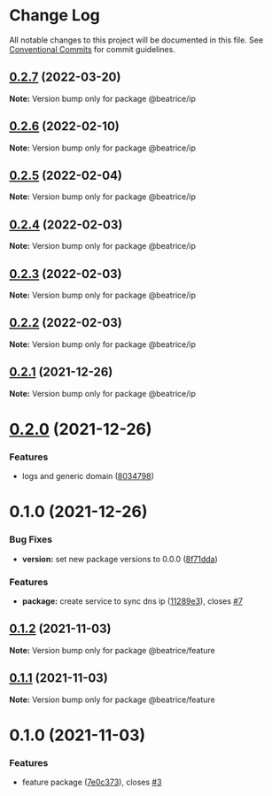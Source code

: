 # Change Log

All notable changes to this project will be documented in this file.
See [Conventional Commits](https://conventionalcommits.org) for commit guidelines.

## [0.2.7](https://github.com/eyzi/beatrice/compare/@beatrice/ip@0.2.6...@beatrice/ip@0.2.7) (2022-03-20)

**Note:** Version bump only for package @beatrice/ip





## [0.2.6](https://github.com/eyzi/beatrice/compare/@beatrice/ip@0.2.4...@beatrice/ip@0.2.6) (2022-02-10)

**Note:** Version bump only for package @beatrice/ip





## [0.2.5](https://github.com/eyzi/beatrice/compare/@beatrice/ip@0.2.4...@beatrice/ip@0.2.5) (2022-02-04)

**Note:** Version bump only for package @beatrice/ip





## [0.2.4](https://github.com/eyzi/beatrice/compare/@beatrice/ip@0.2.3...@beatrice/ip@0.2.4) (2022-02-03)

**Note:** Version bump only for package @beatrice/ip





## [0.2.3](https://github.com/eyzi/beatrice/compare/@beatrice/ip@0.2.2...@beatrice/ip@0.2.3) (2022-02-03)

**Note:** Version bump only for package @beatrice/ip





## [0.2.2](https://github.com/eyzi/beatrice/compare/@beatrice/ip@0.2.1...@beatrice/ip@0.2.2) (2022-02-03)

**Note:** Version bump only for package @beatrice/ip





## [0.2.1](https://github.com/eyzi/beatrice/compare/@beatrice/ip@0.2.0...@beatrice/ip@0.2.1) (2021-12-26)

**Note:** Version bump only for package @beatrice/ip





# [0.2.0](https://github.com/eyzi/beatrice/compare/@beatrice/ip@0.1.0...@beatrice/ip@0.2.0) (2021-12-26)


### Features

* logs and generic domain ([8034798](https://github.com/eyzi/beatrice/commit/8034798654e560b887ec8db92597bf1a77481135))





# 0.1.0 (2021-12-26)


### Bug Fixes

* **version:** set new package versions to 0.0.0 ([8f71dda](https://github.com/eyzi/beatrice/commit/8f71dda43800c878678d39bfe6b55478c3d6881e))


### Features

* **package:** create service to sync dns ip ([11289e3](https://github.com/eyzi/beatrice/commit/11289e3a16621fbcbdc878296f032eb2a42f60ea)), closes [#7](https://github.com/eyzi/beatrice/issues/7)





## [0.1.2](https://github.com/eyzi/beatrice/compare/@beatrice/feature@0.1.1...@beatrice/feature@0.1.2) (2021-11-03)

**Note:** Version bump only for package @beatrice/feature





## [0.1.1](https://github.com/eyzi/beatrice/compare/@beatrice/feature@0.1.0...@beatrice/feature@0.1.1) (2021-11-03)

**Note:** Version bump only for package @beatrice/feature





# 0.1.0 (2021-11-03)


### Features

* feature package ([7e0c373](https://github.com/eyzi/beatrice/commit/7e0c373fdee2a456f6e4b34303e3fa447da67787)), closes [#3](https://github.com/eyzi/beatrice/issues/3)
